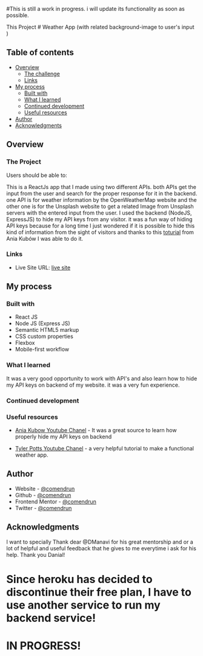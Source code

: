 #This is still a work in progress. i will update its functionality as soon as possible.

This Project # Weather App (with related background-image to user's input )

## Table of contents

- [Overview](#overview)
  - [The challenge](#the-challenge)
  - [Links](#links)
- [My process](#my-process)
  - [Built with](#built-with)
  - [What I learned](#what-i-learned)
  - [Continued development](#continued-development)
  - [Useful resources](#useful-resources)
- [Author](#author)
- [Acknowledgments](#acknowledgments)

## Overview

### The Project

Users should be able to:

This is a ReactJs app that I made using two different APIs. both APIs get the input from the user and search for the proper response for it in the backend.
one API is for weather information by the OpenWeatherMap website and the other one is for the Unsplash website to get a related Image from Unsplash servers with the entered input from the user.
I used the backend (NodeJS, ExpressJS) to hide my API keys from any visitor. it was a fun way of hiding API keys because for a long time I just wondered if it is possible to hide this kind of information from the sight of visitors and thanks to this [toturial](https://www.youtube.com/watch?v=FcwfjMebjTU) from Ania Kubów I was able to do it.

### Links

- Live Site URL: [ live site ](https://comendrun.com/Weather-Image-App/)

## My process

### Built with

- React JS
- Node JS (Express JS)
- Semantic HTML5 markup
- CSS custom properties
- Flexbox
- Mobile-first workflow

### What I learned

It was a very good opportunity to work with API's and also learn how to hide my API keys on backend of my website. it was a very fun experience.

### Continued development

### Useful resources

- [Ania Kubow Youtube Chanel](https://www.youtube.com/watch?v=FcwfjMebjTU) - It was a great source to learn how properly hide my API keys on backend

- [Tyler Potts Youtube Chanel](https://www.youtube.com/watch?v=GuA0_Z1llYU&t=1342s) - a very helpful tutorial to make a functional weather app.

## Author

- Website - [@comendrun](https://comendrun.com/)
- Github - [@comendrun](https://github.com/comendrun)
- Frontend Mentor - [@comendrun](https://www.frontendmentor.io/profile/comendrun)
- Twitter - [@comendrun](https://twitter.com/comendrun)

## Acknowledgments

I want to specially Thank dear @DManavi for his great mentorship and or a lot of helpful and useful feedback that he gives to me everytime i ask for his help. Thank you Danial!


# Since heroku has decided to discontinue their free plan, I have to use another service to run my backend service!
# IN PROGRESS!
